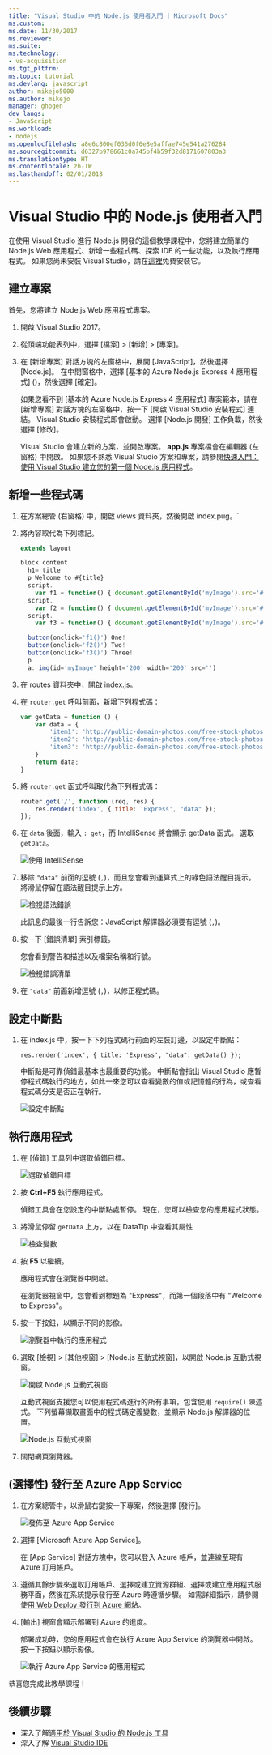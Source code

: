 ```yaml
---
title: "Visual Studio 中的 Node.js 使用者入門 | Microsoft Docs"
ms.custom: 
ms.date: 11/30/2017
ms.reviewer: 
ms.suite: 
ms.technology:
- vs-acquisition
ms.tgt_pltfrm: 
ms.topic: tutorial
ms.devlang: javascript
author: mikejo5000
ms.author: mikejo
manager: ghogen
dev_langs:
- JavaScript
ms.workload:
- nodejs
ms.openlocfilehash: a8e6c800ef036d0f6e8e5affae745e541a276284
ms.sourcegitcommit: d6327b978661c0a745bf4b59f32d8171607803a3
ms.translationtype: HT
ms.contentlocale: zh-TW
ms.lasthandoff: 02/01/2018
---
```

# <a name="getting-started-with-nodejs-in-visual-studio"></a>Visual Studio 中的 Node.js 使用者入門
在使用 Visual Studio 進行 Node.js 開發的這個教學課程中，您將建立簡單的 Node.js Web 應用程式、新增一些程式碼、探索 IDE 的一些功能，以及執行應用程式。 如果您尚未安裝 Visual Studio，請在[這裡](http://www.visualstudio.com)免費安裝它。  

## <a name="create-a-project"></a>建立專案
首先，您將建立 Node.js Web 應用程式專案。

1. 開啟 Visual Studio 2017。  

2. 從頂端功能表列中，選擇 [檔案] > [新增] > [專案]。  

3. 在 [新增專案] 對話方塊的左窗格中，展開 [JavaScript]，然後選擇 [Node.js]。 在中間窗格中，選擇 [基本的 Azure Node.js Express 4 應用程式] ()，然後選擇 [確定]。   

     如果您看不到 [基本的 Azure Node.js Express 4 應用程式] 專案範本，請在 [新增專案] 對話方塊的左窗格中，按一下 [開啟 Visual Studio 安裝程式] 連結。 Visual Studio 安裝程式即會啟動。 選擇 [Node.js 開發] 工作負載，然後選擇 [修改]。 

    Visual Studio 會建立新的方案，並開啟專案。 **app.js** 專案檔會在編輯器 (左窗格) 中開啟。 如果您不熟悉 Visual Studio 方案和專案，請參閱[快速入門：使用 Visual Studio 建立您的第一個 Node.js 應用程式](../ide/quickstart-nodejs.md)。

## <a name="add-some-code"></a>新增一些程式碼

1. 在方案總管 (右窗格) 中，開啟 views 資料夾，然後開啟 index.pug。`

1. 將內容取代為下列標記。

    ```js
    extends layout

    block content
      h1= title
      p Welcome to #{title}
      script.
        var f1 = function() { document.getElementById('myImage').src='#{data.item1}' }
      script.
        var f2 = function() { document.getElementById('myImage').src='#{data.item2}' }
      script.
        var f3 = function() { document.getElementById('myImage').src='#{data.item3}' }

      button(onclick='f1()') One!
      button(onclick='f2()') Two!
      button(onclick='f3()') Three!
      p
      a: img(id='myImage' height='200' width='200' src='')
    ```

1. 在 routes 資料夾中，開啟 index.js。

1. 在 `router.get` 呼叫前面，新增下列程式碼：

    ```js
    var getData = function () {
        var data = {
            'item1': 'http://public-domain-photos.com/free-stock-photos-1/flowers/cactus-76.jpg',
            'item2': 'http://public-domain-photos.com/free-stock-photos-1/flowers/cactus-77.jpg',
            'item3': 'http://public-domain-photos.com/free-stock-photos-1/flowers/cactus-78.jpg'
        }
        return data;
    }
    ````

1. 將 `router.get` 函式呼叫取代為下列程式碼：

    ```js
    router.get('/', function (req, res) {
        res.render('index', { title: 'Express', "data" });
    });
    ```

1. 在 `data` 後面，輸入 `: get`，而 IntelliSense 將會顯示 getData 函式。 選取 `getData`。

    ![使用 IntelliSense](../nodejs/media/tutorial-nodejs-intellisense.png) 

1. 移除 `"data"` 前面的逗號 (`,`)，而且您會看到運算式上的綠色語法醒目提示。 將滑鼠停留在語法醒目提示上方。

    ![檢視語法錯誤](../nodejs/media/tutorial-nodejs-syntax-checking.png) 

    此訊息的最後一行告訴您：JavaScript 解譯器必須要有逗號 (`,`)。

1. 按一下 [錯誤清單] 索引標籤。

    您會看到警告和描述以及檔案名稱和行號。

    ![檢視錯誤清單](../nodejs/media/tutorial-nodejs-error-list.png)

1. 在 `"data"` 前面新增逗號 (`,`)，以修正程式碼。

## <a name="set-a-breakpoint"></a>設定中斷點

1. 在 index.js 中，按一下下列程式碼行前面的左裝訂邊，以設定中斷點：

    `res.render('index', { title: 'Express', "data": getData() });`

    中斷點是可靠偵錯最基本也最重要的功能。 中斷點會指出 Visual Studio 應暫停程式碼執行的地方，如此一來您可以查看變數的值或記憶體的行為，或查看程式碼分支是否正在執行。 

    ![設定中斷點](../nodejs/media/tutorial-nodejs-set-breakpoint.png) 

## <a name="run-the-application"></a>執行應用程式

1. 在 [偵錯] 工具列中選取偵錯目標。

    ![選取偵錯目標](../nodejs/media/tutorial-nodejs-deploy-target.png) 

1. 按 **Ctrl+F5** 執行應用程式。

    偵錯工具會在您設定的中斷點處暫停。 現在，您可以檢查您的應用程式狀態。

1. 將滑鼠停留 `getData` 上方，以在 DataTip 中查看其屬性

    ![檢查變數](../nodejs/media/tutorial-nodejs-inspect-variables.png)

1. 按 **F5** 以繼續。

    應用程式會在瀏覽器中開啟。

    在瀏覽器視窗中，您會看到標題為 "Express"，而第一個段落中有 "Welcome to Express"。

1. 按一下按鈕，以顯示不同的影像。

    ![瀏覽器中執行的應用程式](../nodejs/media/tutorial-nodejs-running-in-browser.png)  

1. 選取 [檢視] > [其他視窗] > [Node.js 互動式視窗]，以開啟 Node.js 互動式視窗。

   ![開啟 Node.js 互動式視窗](../nodejs/media/tutorial-nodejs-interactive-window.png)  

    互動式視窗支援您可以使用程式碼進行的所有事項，包含使用 `require()` 陳述式。 下列螢幕擷取畫面中的程式碼定義變數，並顯示 Node.js 解譯器的位置。

   ![Node.js 互動式視窗](../nodejs/media/tutorial-nodejs-interactive-window-example.png)  

1. 關閉網頁瀏覽器。  

## <a name="optional-publish-to-azure-app-service"></a>(選擇性) 發行至 Azure App Service

1. 在方案總管中，以滑鼠右鍵按一下專案，然後選擇 [發行]。

   ![發佈至 Azure App Service](../nodejs/media/tutorial-nodejs-publish-to-azure.png)  

1. 選擇 [Microsoft Azure App Service]。

    在 [App Service] 對話方塊中，您可以登入 Azure 帳戶，並連線至現有 Azure 訂用帳戶。

1. 遵循其餘步驟來選取訂用帳戶、選擇或建立資源群組、選擇或建立應用程式服務平面，然後在系統提示發行至 Azure 時遵循步驟。 如需詳細指示，請參閱[使用 Web Deploy 發行到 Azure 網站](https://github.com/Microsoft/nodejstools/wiki/Publish-to-Azure-Website-using-Web-Deploy)。

1. [輸出] 視窗會顯示部署到 Azure 的進度。

    部署成功時，您的應用程式會在執行 Azure App Service 的瀏覽器中開啟。 按一下按鈕以顯示影像。

   ![執行 Azure App Service 的應用程式](../nodejs/media/tutorial-nodejs-running-in-azure.png)  

恭喜您完成此教學課程！

## <a name="next-steps"></a>後續步驟 

- 深入了解[適用於 Visual Studio 的 Node.js 工具](https://github.com/Microsoft/nodejstools/wiki)  
- 深入了解 [Visual Studio IDE](../ide/visual-studio-ide.md)  